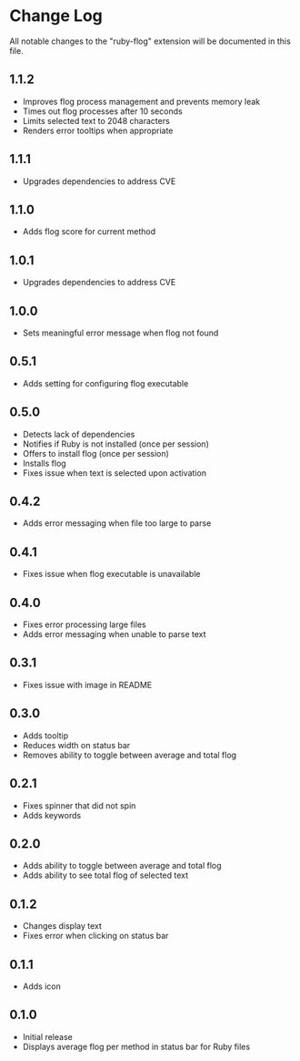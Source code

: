# Change Log

All notable changes to the "ruby-flog" extension will be documented in this file.

## 1.1.2

- Improves flog process management and prevents memory leak
- Times out flog processes after 10 seconds
- Limits selected text to 2048 characters
- Renders error tooltips when appropriate

## 1.1.1

- Upgrades dependencies to address CVE

## 1.1.0

- Adds flog score for current method

## 1.0.1

- Upgrades dependencies to address CVE

## 1.0.0

- Sets meaningful error message when flog not found

## 0.5.1

- Adds setting for configuring flog executable

## 0.5.0

- Detects lack of dependencies
- Notifies if Ruby is not installed (once per session)
- Offers to install flog (once per session)
- Installs flog
- Fixes issue when text is selected upon activation

## 0.4.2

- Adds error messaging when file too large to parse

## 0.4.1

- Fixes issue when flog executable is unavailable

## 0.4.0

- Fixes error processing large files
- Adds error messaging when unable to parse text

## 0.3.1

- Fixes issue with image in README

## 0.3.0

- Adds tooltip
- Reduces width on status bar
- Removes ability to toggle between average and total flog

## 0.2.1

- Fixes spinner that did not spin
- Adds keywords

## 0.2.0

- Adds ability to toggle between average and total flog
- Adds ability to see total flog of selected text

## 0.1.2

- Changes display text
- Fixes error when clicking on status bar

## 0.1.1

- Adds icon

## 0.1.0

- Initial release
- Displays average flog per method in status bar for Ruby files

